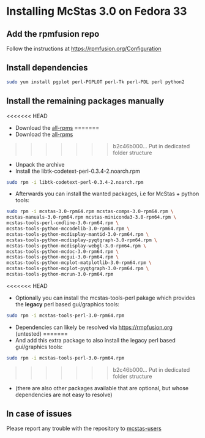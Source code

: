 # Installing McStas 3.0 on Fedora 33

## Add the rpmfusion repo
Follow the instructions at https://rpmfusion.org/Configuration

## Install dependencies
```bash
sudo yum install pgplot perl-PGPLOT perl-Tk perl-PDL perl python2
```

## Install the remaining packages manually
<<<<<<< HEAD
* Download the [all-rpms](http://download.mcstas.org/mcstas-3.0/linux/fedora/all-rpms.tgz)
=======
* Download the [all-rpms](http://download.mcstas.org/current/linux/mcstas-3.0-rpm64-Fedora33/all-rpms.tgz)
>>>>>>> b2c46b000... Put in dedicated folder structure
* Unpack the archive
* Install the libtk-codetext-perl-0.3.4-2.noarch.rpm
```bash
sudo rpm -i libtk-codetext-perl-0.3.4-2.noarch.rpm
```
* Afterwards you can install the wanted packages, i.e for McStas + python
tools:
```bash
sudo rpm -i mcstas-3.0-rpm64.rpm mcstas-comps-3.0-rpm64.rpm \
mcstas-manuals-3.0-rpm64.rpm mcstas-miniconda3-3.0-rpm64.rpm \
mcstas-tools-perl-cmdline-3.0-rpm64.rpm \
mcstas-tools-python-mccodelib-3.0-rpm64.rpm \
mcstas-tools-python-mcdisplay-mantid-3.0-rpm64.rpm \
mcstas-tools-python-mcdisplay-pyqtgraph-3.0-rpm64.rpm \
mcstas-tools-python-mcdisplay-webgl-3.0-rpm64.rpm \
mcstas-tools-python-mcdoc-3.0-rpm64.rpm \
mcstas-tools-python-mcgui-3.0-rpm64.rpm \
mcstas-tools-python-mcplot-matplotlib-3.0-rpm64.rpm \
mcstas-tools-python-mcplot-pyqtgraph-3.0-rpm64.rpm \
mcstas-tools-python-mcrun-3.0-rpm64.rpm
```
<<<<<<< HEAD

* Optionally you can install the mcstas-tools-perl pakage which provides the **legacy** perl based gui/graphics tools:
```bash
sudo rpm -i mcstas-tools-perl-3.0-rpm64.rpm
```
* Dependencies can likely be resolved via https://rmpfusion.org (untested)
=======
* And add this extra package to also install the legacy perl based gui/graphics tools:
```bash
sudo rpm -i mcstas-tools-perl-3.0-rpm64.rpm
```
>>>>>>> b2c46b000... Put in dedicated folder structure
* (there are also other packages available that are optional, but
  whose dependencies are not easy to resolve)

## In case of issues
Please report any trouble with the repository to [mcstas-users](mailto:mcstas-users@mcstas.org)

